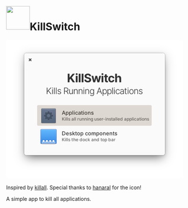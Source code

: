 <img align="left" width="64" height="64" src="icons/icon.svg">
<h1 class="rich-diff-level-zero">KillSwitch</h1>

![screenshot](app_screenshot.png?raw=true)

Inspired by [killall](https://www.reddit.com/r/MacOS/comments/lt1vlh/a_simple_automator_app_with_an_intuitive_icon/). Special thanks to [hanaral](https://github.com/hanaral) for the icon!

A simple app to kill all applications.
